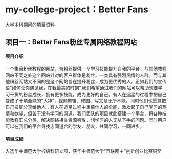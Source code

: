 # my-college-project：Better Fans
大学本科期间的项目资料


## 项目一：Better Fans粉丝专属网络教程网站
 #### 项目介绍
 一个集合粉丝教程的网站，为粉丝提供一个学习技能提升自我的平台。与其他教程网站不同之处这个网站针对的客户群体是粉丝，一类具有强烈热情的人群。而与其他粉丝网站又不同的是这个网站旨在提升粉丝，成为更优秀的人。正如我们的宣传语“如何让你遇见我，在我最美的时刻”,我们希望通过我们的网站可以帮助想要学习干货的粉丝成长，拥有更多技能，成为更好的自己。有人在追星的过程中把自己变成了十项全能的“大神”，视频剪辑、修图、写文章无所不能，同时他们也愿意把自己技能分享给他人；有人在追星过程中羡慕他人的全能，激发起了自己学习的热情和欲望，但苦于没有学习的渠道。我们团队的项目就此搭建一个平台，将各种技能教程汇总分类，解决网络相关资源零散，想学习的人无从下手的问题。同时用户可以在我们的平台寻找志同道合的学友、朋友，共同学习，一同进步。
  
#### 项目成绩
入选华中师范大学校级科研立项，获华中师范大学“互联网＋”创新创业比赛铜奖
